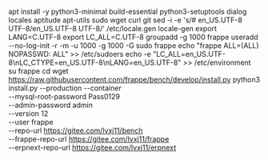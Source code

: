 apt install -y python3-minimal build-essential python3-setuptools dialog locales aptitude apt-utils sudo wget curl git
sed -i -e 's/# en_US.UTF-8 UTF-8/en_US.UTF-8 UTF-8/' /etc/locale.gen
locale-gen
export LANG=C.UTF-8
export LC_ALL=C.UTF-8
groupadd -g 1000 frappe
useradd --no-log-init -r -m -u 1000 -g 1000 -G  sudo frappe
echo "frappe ALL=(ALL) NOPASSWD: ALL" >> /etc/sudoers
echo -e "LC_ALL=en_US.UTF-8\nLC_CTYPE=en_US.UTF-8\nLANG=en_US.UTF-8" >> /etc/environment
su frappe
cd
wget https://raw.githubusercontent.com/frappe/bench/develop/install.py
python3 install.py --production --container \
    --mysql-root-password Pass0129 \
    --admin-password admin \
    --version 12\
    --user frappe \
    --repo-url https://gitee.com/lvxj11/bench \
    --frappe-repo-url https://gitee.com/lvxj11/frappe \
    --erpnext-repo-url https://gitee.com/lvxj11/erpnext

